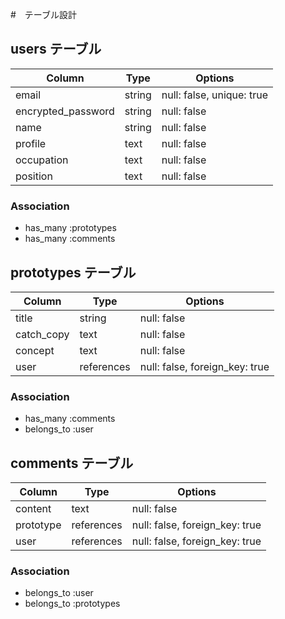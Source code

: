#　テーブル設計

## users テーブル

| Column             | Type      | Options                        |
|------------------- | --------- | ------------------------------ |
| email              | string    | null: false, unique: true      |
| encrypted_password | string    | null: false                    |
| name               | string    | null: false                    | 
| profile            | text      | null: false                    |
| occupation         | text      | null: false                    |
| position           | text      | null: false                    |

### Association

- has_many :prototypes
- has_many :comments

## prototypes テーブル

| Column             | Type       | Options                        |
|------------------- | ---------- | ------------------------------ |
| title              | string     | null: false                    |
| catch_copy         | text       | null: false                    |
| concept            | text       | null: false                    |
| user               | references | null: false, foreign_key: true |

### Association

- has_many :comments
- belongs_to :user

## comments テーブル

| Column             | Type       | Options                        |
|------------------- | ---------- | ------------------------------ |
| content            | text       | null: false                    |
| prototype          | references | null: false, foreign_key: true |
| user               | references | null: false, foreign_key: true |

### Association

- belongs_to :user
- belongs_to :prototypes